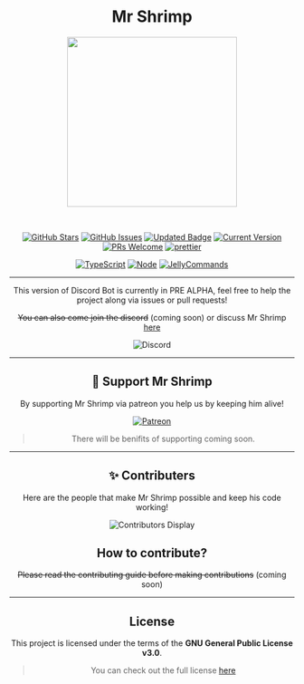 <div align="center">

# Mr Shrimp

</div>

<p align="center">
  <a>
    <img src="https://cdn.discordapp.com/attachments/848686917532254218/848718688617496646/mr-shrimp-icon.png" height="300px">
  </a>
</p>

&nbsp;
<div align="center">

[![GitHub Stars](https://img.shields.io/github/stars/Mr-Shrimp/Mr-Shrimp-Bot?style=social)](https://github.com/Mr-Shrimp/Mr-Shrimp-Bot/stargazers)
[![GitHub Issues](https://img.shields.io/github/issues/Mr-Shrimp/Mr-Shrimp-Bot.svg)](https://github.com/Mr-Shrimp/Mr-Shrimp-Bot/issues)
[![Updated Badge](https://badges.pufler.dev/updated/Mr-Shrimp/Mr-Shrimp-Bot)](https://github.com/Mr-Shrimp/Mr-Shrimp-Bot/commits/ts-rewrite-with-jelly)
[![Current Version](https://img.shields.io/badge/version-PRE_ALPHA-red.svg)](https://github.com/Mr-Shrimp/Mr-Shrimp-Bot)
[![PRs Welcome](https://img.shields.io/badge/PRs-welcome-brightgreen.svg?style=flat-square)](http://makeapullrequest.com)
[![prettier](https://img.shields.io/badge/code_style-prettier-ff69b4.svg)](https://github.com/prettier/prettier)

[![TypeScript](https://img.shields.io/badge/TypeScript-007ACC?style=for-the-badge&logo=typescript&logoColor=white)](https://www.typescriptlang.org/)
[![Node](https://img.shields.io/badge/Node.js-43853D?style=for-the-badge&logo=node.js&logoColor=white)](https://nodejs.org/en/)
[![JellyCommands](https://img.shields.io/badge/Powered%20by%20-Jelly%20Commands-ff69b4?style=for-the-badge&labelColor=white)](https://github.com/ghostdevv/jellycommands)


---

This version of Discord Bot is currently in PRE ALPHA, feel free to help the project along via issues or pull requests!

~~You can also come join the discord~~ (coming soon) or discuss Mr Shrimp [here](https://github.com/Mr-Shrimp/Mr-Shrimp-Bot/discussions)

![Discord](https://img.shields.io/badge/Discord-7289DA?style=for-the-badge&logo=discord&logoColor=white)

---

## 💖 Support Mr Shrimp 
By supporting Mr Shrimp via patreon you help us by keeping him alive!

[![Patreon](https://img.shields.io/badge/Patreon-F96854?style=for-the-badge&logo=patreon&logoColor=white)](https://www.patreon.com/mr_shrimp)

>There will be benifits of supporting coming soon.



---
## ✨ Contributers
Here are the people that make Mr Shrimp possible and keep his code working!

![Contributors Display](https://badges.pufler.dev/contributors/Mr-Shrimp/Mr-Shrimp-Bot?size=50&padding=5&bots=false)
##  How to contribute?
~~Please read the contributing guide before making contributions~~ (coming soon)

---

## License
This project is licensed under the terms of the **GNU General Public License v3.0**.
>You can check out the full license [here](https://github.com/Mr-Shrimp/Mr-Shrimp-Bot/blob/main/LICENSE)

</div>